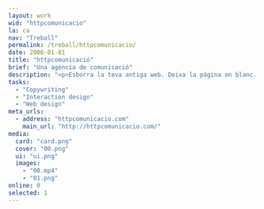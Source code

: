 ```yaml
---
layout: work
wid: "httpcomunicacio"
la: ca
nav: "Treball"
permalink: /treball/httpcomunicacio/
date: 2006-01-01
title: "httpcomunicació"
brief: "Una agència de comunicació"
description: "<p>Esborra la teva antiga web. Deixa la pàgina en blanc. Demostra que ets una agència de comunicació.</p><p>Aquesta petita peça va ser premiada amb un Sol de Plata, un Laus i un ADCE Gold entre 2006 i 2007.</p>"
tasks:
  - "Copywriting"
  - "Interaction design"
  - "Web design"
meta_urls:
  - address: "httpcomunicacio.com"
    main_url: "http://httpcomunicacio.com/"
media:
  card: "card.png"
  cover: "00.png"
  ui: "ui.png"
  images:
    - "00.mp4"
    - "01.png"
online: 0
selected: 1
---
```

